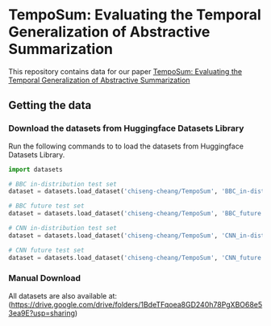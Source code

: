 # **TempoSum: Evaluating the Temporal Generalization of Abstractive Summarization**

This repository contains data for our paper [TempoSum: Evaluating the Temporal Generalization of Abstractive Summarization](https://arxiv.org/abs/2305.01951)

## Getting the data

### Download the datasets from Huggingface Datasets Library 

Run the following commands to to load the datasets from Huggingface Datasets Library.

```python
import datasets

# BBC in-distribution test set
dataset = datasets.load_dataset('chiseng-cheang/TempoSum', 'BBC_in-distribution')

# BBC future test set
dataset = datasets.load_dataset('chiseng-cheang/TempoSum', 'BBC_future')

# CNN in-distribution test set
dataset = datasets.load_dataset('chiseng-cheang/TempoSum', 'CNN_in-distribution')

# CNN future test set
dataset = datasets.load_dataset('chiseng-cheang/TempoSum', 'CNN_future')
```

### Manual Download

All datasets are also available at: (https://drive.google.com/drive/folders/1BdeTFqoea8GD240h78PgXBO68e53ea9E?usp=sharing)
